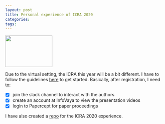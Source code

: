 ```yaml
---
layout: post
title: Personal experience of ICRA 2020
categories:
tags:
---
```


<img src="/assets/965b1292.png" alt=""
	title="" width="150" height="100" />

Due to the virtual setting, the ICRA this year will be a bit different. I have to follow the guidelines [here](https://www.icra2020.org/program/practical-information) to get started. Basically, after registration, I need to:

- [x] join the slack channel to interact with the authors
- [x] create an account at InfoVaya to view the presentation videos
- [x] login to Papercept for paper proceedings

I have also created a [repo](https://github.com/moshanATucsd/ICRA-2020-notes) for the ICRA 2020 experience.
